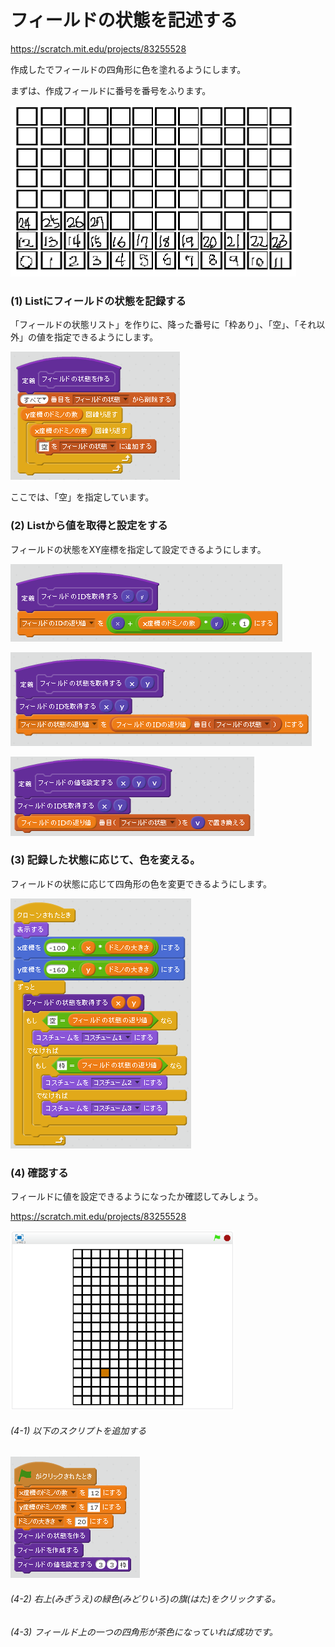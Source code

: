 # フィールドの状態を記述する

https://scratch.mit.edu/projects/83255528


作成したでフィールドの四角形に色を塗れるようにします。

まずは、作成フィールドに番号を番号をふります。

![](filed_id.png)


### (1) Listにフィールドの状態を記録する

「フィールドの状態リスト」を作りに、降った番号に「枠あり」、「空」、「それ以外」の値を指定できるようにします。

![](script_create_state.png)

ここでは、「空」を指定しています。

### (2) Listから値を取得と設定をする

フィールドの状態をXY座標を指定して設定できるようにします。


![](script_get_state_id.png)

![](script_get_state_value.png)

![](script_set_state_value.png)



### (3) 記録した状態に応じて、色を変える。

フィールドの状態に応じて四角形の色を変更できるようにします。

![](script_paint_domino.png)



### (4) 確認する
フィールドに値を設定できるようになったか確認してみしょう。

https://scratch.mit.edu/projects/83255528


![](test.png)

###### (4-1) 以下のスクリプトを追加する

![](script_main.png)

###### (4-2) 右上(みぎうえ)の緑色(みどりいろ)の旗(はた)をクリックする。

###### (4-3) フィールド上の一つの四角形が茶色になっていれば成功です。

